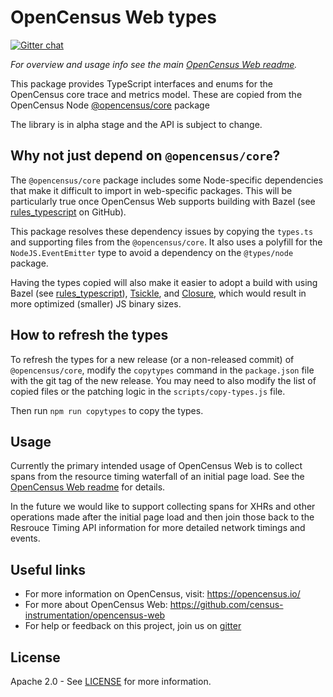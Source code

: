 # OpenCensus Web types
[![Gitter chat][gitter-image]][gitter-url]

*For overview and usage info see the main [OpenCensus Web readme][oc-web-readme-url].*

This package provides TypeScript interfaces and enums for the OpenCensus core 
trace and metrics model. These are copied from the OpenCensus Node 
[@opencensus/core][opencensus-core-url] package

The library is in alpha stage and the API is subject to change.

## Why not just depend on `@opencensus/core`?

The `@opencensus/core` package includes some Node-specific dependencies
that make it difficult to import in web-specific packages. This will be
particularly true once OpenCensus Web supports building with Bazel (see
[rules_typescript](https://github.com/bazelbuild/rules_typescript) on GitHub).

This package resolves these dependency issues by copying the `types.ts` and
supporting files from the `@opencensus/core`. It also uses a polyfill for the
`NodeJS.EventEmitter` type to avoid a dependency on the `@types/node` package.

Having the types copied will also make it easier to adopt a build with using
Bazel (see [rules_typescript][rules-typescript-url]), [Tsickle][tsickle-url],
and [Closure][closure-url], which would result in more optimized
(smaller) JS binary sizes.

## How to refresh the types

To refresh the types for a new release (or a non-released commit) of 
`@opencensus/core`, modify the `copytypes` command in the `package.json` file 
with the git tag of the new release. You may need to also modify the list of
copied files or the patching logic in the `scripts/copy-types.js` file.

Then run `npm run copytypes` to copy the types.

## Usage

Currently the primary intended usage of OpenCensus Web is to collect
spans from the resource timing waterfall of an initial page load. See the 
[OpenCensus Web readme][oc-web-readme-url] for details.

In the future we would like to support collecting spans for XHRs and other
operations made after the initial page load and then join those back to the
Resrouce Timing API information for more detailed network timings and events.

## Useful links
- For more information on OpenCensus, visit: <https://opencensus.io/>
- For more about OpenCensus Web: <https://github.com/census-instrumentation/opencensus-web>
- For help or feedback on this project, join us on [gitter][gitter-url]

## License

Apache 2.0 - See [LICENSE][license-url] for more information.

[gitter-image]: https://badges.gitter.im/census-instrumentation/lobby.svg
[gitter-url]: https://gitter.im/census-instrumentation/lobby
[opencensus-core-url]: https://github.com/census-instrumentation/opencensus-node/tree/master/packages/opencensus-core
[oc-web-readme-url]: https://github.com/census-instrumentation/opencensus-web/blob/master/README.md
[license-url]: https://github.com/census-instrumentation/opencensus-web/blob/master/packages/opencensus-web-instrumentation-perf/LICENSE
[rules-typescript-url]: https://github.com/bazelbuild/rules_typescript
[tsickle-url]: https://github.com/angular/tsickle
[closure-url]: https://github.com/google/closure-compiler
